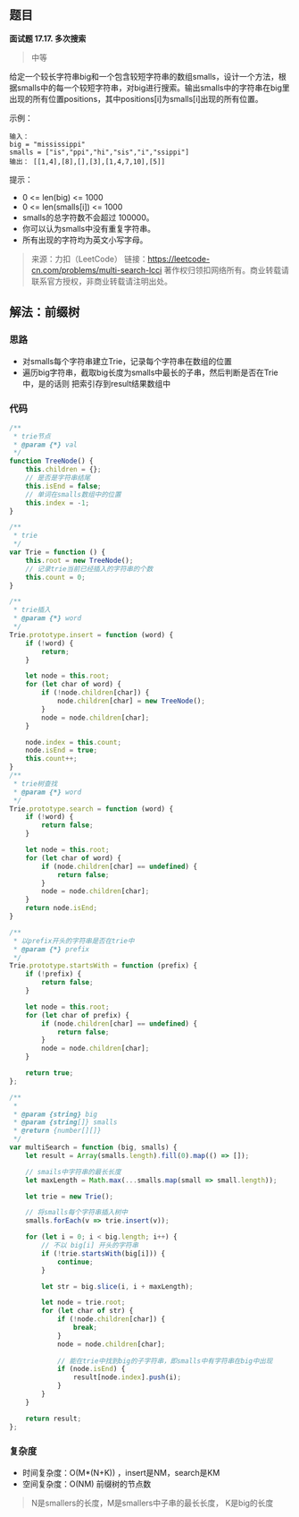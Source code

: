## 题目
**面试题 17.17. 多次搜索**
>中等

给定一个较长字符串big和一个包含较短字符串的数组smalls，设计一个方法，根据smalls中的每一个较短字符串，对big进行搜索。输出smalls中的字符串在big里出现的所有位置positions，其中positions[i]为smalls[i]出现的所有位置。

示例：
```
输入：
big = "mississippi"
smalls = ["is","ppi","hi","sis","i","ssippi"]
输出： [[1,4],[8],[],[3],[1,4,7,10],[5]]
```
提示：

* 0 <= len(big) <= 1000
* 0 <= len(smalls[i]) <= 1000
* smalls的总字符数不会超过 100000。
* 你可以认为smalls中没有重复字符串。
* 所有出现的字符均为英文小写字母。

>来源：力扣（LeetCode）
链接：https://leetcode-cn.com/problems/multi-search-lcci
著作权归领扣网络所有。商业转载请联系官方授权，非商业转载请注明出处。
## 解法：前缀树

### 思路
* 对smalls每个字符串建立Trie，记录每个字符串在数组的位置
* 遍历big字符串，截取big长度为smalls中最长的子串，然后判断是否在Trie中，是的话则
把索引存到result结果数组中

### 代码
```js
/**
 * trie节点
 * @param {*} val 
 */
function TreeNode() {
    this.children = {};
    // 是否是字符串结尾
    this.isEnd = false;
    // 单词在smalls数组中的位置
    this.index = -1;
}

/**
 * trie
 */
var Trie = function () {
    this.root = new TreeNode();
    // 记录trie当前已经插入的字符串的个数
    this.count = 0;
}

/**
 * trie插入
 * @param {*} word 
 */
Trie.prototype.insert = function (word) {
    if (!word) {
        return;
    }

    let node = this.root;
    for (let char of word) {
        if (!node.children[char]) {
            node.children[char] = new TreeNode();
        }
        node = node.children[char];
    }

    node.index = this.count;
    node.isEnd = true;
    this.count++;
}
/**
 * trie树查找
 * @param {*} word 
 */
Trie.prototype.search = function (word) {
    if (!word) {
        return false;
    }

    let node = this.root;
    for (let char of word) {
        if (node.children[char] == undefined) {
            return false;
        }
        node = node.children[char];
    }
    return node.isEnd;
}

/**
 * 以prefix开头的字符串是否在trie中
 * @param {*} prefix 
 */
Trie.prototype.startsWith = function (prefix) {
    if (!prefix) {
        return false;
    }

    let node = this.root;
    for (let char of prefix) {
        if (node.children[char] == undefined) {
            return false;
        } 
        node = node.children[char];
    }

    return true;
};

/**
 *
 * @param {string} big
 * @param {string[]} smalls
 * @return {number[][]}
 */
var multiSearch = function (big, smalls) {
    let result = Array(smalls.length).fill(0).map(() => []);

    // smails中字符串的最长长度
    let maxLength = Math.max(...smalls.map(small => small.length));

    let trie = new Trie();

    // 将smalls每个字符串插入树中
    smalls.forEach(v => trie.insert(v));

    for (let i = 0; i < big.length; i++) {
        // 不以 big[i] 开头的字符串
        if (!trie.startsWith(big[i])) {
            continue;
        }

        let str = big.slice(i, i + maxLength);

        let node = trie.root;
        for (let char of str) {
            if (!node.children[char]) {
                break;
            }
            node = node.children[char];
            
            // 能在trie中找到big的子字符串，即smalls中有字符串在big中出现
            if (node.isEnd) {
                result[node.index].push(i);
            }
        }
    }

    return result;
};
```

### 复杂度
* 时间复杂度：O(M*(N+K)) ，insert是NM，search是KM
* 空间复杂度：O(NM) 前缀树的节点数
>N是smallers的长度，M是smallers中子串的最长长度， K是big的长度
